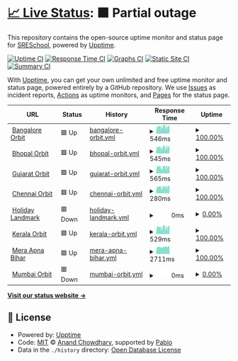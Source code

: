 # [📈 Live Status](https://SRESchool.github.io/All-HolidayLandmark-Websites-Uptime-Monitor): <!--live status--> **🟧 Partial outage**

This repository contains the open-source uptime monitor and status page for [SRESchool](https://SRESchool.github.io/All-HolidayLandmark-Websites-Uptime-Monitor), powered by [Upptime](https://github.com/upptime/upptime).

[![Uptime CI](https://github.com/SRESchool/All-HolidayLandmark-Websites-Uptime-Monitor/workflows/Uptime%20CI/badge.svg)](https://github.com/SRESchool/All-HolidayLandmark-Websites-Uptime-Monitor/actions?query=workflow%3A%22Uptime+CI%22)
[![Response Time CI](https://github.com/SRESchool/All-HolidayLandmark-Websites-Uptime-Monitor/workflows/Response%20Time%20CI/badge.svg)](https://github.com/SRESchool/All-HolidayLandmark-Websites-Uptime-Monitor/actions?query=workflow%3A%22Response+Time+CI%22)
[![Graphs CI](https://github.com/SRESchool/All-HolidayLandmark-Websites-Uptime-Monitor/workflows/Graphs%20CI/badge.svg)](https://github.com/SRESchool/All-HolidayLandmark-Websites-Uptime-Monitor/actions?query=workflow%3A%22Graphs+CI%22)
[![Static Site CI](https://github.com/SRESchool/All-HolidayLandmark-Websites-Uptime-Monitor/workflows/Static%20Site%20CI/badge.svg)](https://github.com/SRESchool/All-HolidayLandmark-Websites-Uptime-Monitor/actions?query=workflow%3A%22Static+Site+CI%22)
[![Summary CI](https://github.com/SRESchool/All-HolidayLandmark-Websites-Uptime-Monitor/workflows/Summary%20CI/badge.svg)](https://github.com/SRESchool/All-HolidayLandmark-Websites-Uptime-Monitor/actions?query=workflow%3A%22Summary+CI%22)

With [Upptime](https://upptime.js.org), you can get your own unlimited and free uptime monitor and status page, powered entirely by a GitHub repository. We use [Issues](https://github.com/SRESchool/All-HolidayLandmark-Websites-Uptime-Monitor/issues) as incident reports, [Actions](https://github.com/SRESchool/All-HolidayLandmark-Websites-Uptime-Monitor/actions) as uptime monitors, and [Pages](https://SRESchool.github.io/All-HolidayLandmark-Websites-Uptime-Monitor) for the status page.

<!--start: status pages-->
<!-- This summary is generated by Upptime (https://github.com/upptime/upptime) -->
<!-- Do not edit this manually, your changes will be overwritten -->
<!-- prettier-ignore -->
| URL | Status | History | Response Time | Uptime |
| --- | ------ | ------- | ------------- | ------ |
| <img alt="" src="https://icons.duckduckgo.com/ip3/bangaloreorbit.com.ico" height="13"> [Bangalore Orbit](https://bangaloreorbit.com) | 🟩 Up | [bangalore-orbit.yml](https://github.com/SRESchool/All-HolidayLandmark-Websites-Uptime-Monitor/commits/HEAD/history/bangalore-orbit.yml) | <details><summary><img alt="Response time graph" src="./graphs/bangalore-orbit/response-time-week.png" height="20"> 546ms</summary><br><a href="https://SRESchool.github.io/All-HolidayLandmark-Websites-Uptime-Monitor/history/bangalore-orbit"><img alt="Response time 546" src="https://img.shields.io/endpoint?url=https%3A%2F%2Fraw.githubusercontent.com%2FSRESchool%2FAll-HolidayLandmark-Websites-Uptime-Monitor%2FHEAD%2Fapi%2Fbangalore-orbit%2Fresponse-time.json"></a><br><a href="https://SRESchool.github.io/All-HolidayLandmark-Websites-Uptime-Monitor/history/bangalore-orbit"><img alt="24-hour response time 546" src="https://img.shields.io/endpoint?url=https%3A%2F%2Fraw.githubusercontent.com%2FSRESchool%2FAll-HolidayLandmark-Websites-Uptime-Monitor%2FHEAD%2Fapi%2Fbangalore-orbit%2Fresponse-time-day.json"></a><br><a href="https://SRESchool.github.io/All-HolidayLandmark-Websites-Uptime-Monitor/history/bangalore-orbit"><img alt="7-day response time 546" src="https://img.shields.io/endpoint?url=https%3A%2F%2Fraw.githubusercontent.com%2FSRESchool%2FAll-HolidayLandmark-Websites-Uptime-Monitor%2FHEAD%2Fapi%2Fbangalore-orbit%2Fresponse-time-week.json"></a><br><a href="https://SRESchool.github.io/All-HolidayLandmark-Websites-Uptime-Monitor/history/bangalore-orbit"><img alt="30-day response time 546" src="https://img.shields.io/endpoint?url=https%3A%2F%2Fraw.githubusercontent.com%2FSRESchool%2FAll-HolidayLandmark-Websites-Uptime-Monitor%2FHEAD%2Fapi%2Fbangalore-orbit%2Fresponse-time-month.json"></a><br><a href="https://SRESchool.github.io/All-HolidayLandmark-Websites-Uptime-Monitor/history/bangalore-orbit"><img alt="1-year response time 546" src="https://img.shields.io/endpoint?url=https%3A%2F%2Fraw.githubusercontent.com%2FSRESchool%2FAll-HolidayLandmark-Websites-Uptime-Monitor%2FHEAD%2Fapi%2Fbangalore-orbit%2Fresponse-time-year.json"></a></details> | <details><summary><a href="https://SRESchool.github.io/All-HolidayLandmark-Websites-Uptime-Monitor/history/bangalore-orbit">100.00%</a></summary><a href="https://SRESchool.github.io/All-HolidayLandmark-Websites-Uptime-Monitor/history/bangalore-orbit"><img alt="All-time uptime 100.00%" src="https://img.shields.io/endpoint?url=https%3A%2F%2Fraw.githubusercontent.com%2FSRESchool%2FAll-HolidayLandmark-Websites-Uptime-Monitor%2FHEAD%2Fapi%2Fbangalore-orbit%2Fuptime.json"></a><br><a href="https://SRESchool.github.io/All-HolidayLandmark-Websites-Uptime-Monitor/history/bangalore-orbit"><img alt="24-hour uptime 100.00%" src="https://img.shields.io/endpoint?url=https%3A%2F%2Fraw.githubusercontent.com%2FSRESchool%2FAll-HolidayLandmark-Websites-Uptime-Monitor%2FHEAD%2Fapi%2Fbangalore-orbit%2Fuptime-day.json"></a><br><a href="https://SRESchool.github.io/All-HolidayLandmark-Websites-Uptime-Monitor/history/bangalore-orbit"><img alt="7-day uptime 100.00%" src="https://img.shields.io/endpoint?url=https%3A%2F%2Fraw.githubusercontent.com%2FSRESchool%2FAll-HolidayLandmark-Websites-Uptime-Monitor%2FHEAD%2Fapi%2Fbangalore-orbit%2Fuptime-week.json"></a><br><a href="https://SRESchool.github.io/All-HolidayLandmark-Websites-Uptime-Monitor/history/bangalore-orbit"><img alt="30-day uptime 100.00%" src="https://img.shields.io/endpoint?url=https%3A%2F%2Fraw.githubusercontent.com%2FSRESchool%2FAll-HolidayLandmark-Websites-Uptime-Monitor%2FHEAD%2Fapi%2Fbangalore-orbit%2Fuptime-month.json"></a><br><a href="https://SRESchool.github.io/All-HolidayLandmark-Websites-Uptime-Monitor/history/bangalore-orbit"><img alt="1-year uptime 100.00%" src="https://img.shields.io/endpoint?url=https%3A%2F%2Fraw.githubusercontent.com%2FSRESchool%2FAll-HolidayLandmark-Websites-Uptime-Monitor%2FHEAD%2Fapi%2Fbangalore-orbit%2Fuptime-year.json"></a></details>
| <img alt="" src="https://icons.duckduckgo.com/ip3/bhopalorbit.com.ico" height="13"> [Bhopal Orbit](https://bhopalorbit.com) | 🟩 Up | [bhopal-orbit.yml](https://github.com/SRESchool/All-HolidayLandmark-Websites-Uptime-Monitor/commits/HEAD/history/bhopal-orbit.yml) | <details><summary><img alt="Response time graph" src="./graphs/bhopal-orbit/response-time-week.png" height="20"> 545ms</summary><br><a href="https://SRESchool.github.io/All-HolidayLandmark-Websites-Uptime-Monitor/history/bhopal-orbit"><img alt="Response time 545" src="https://img.shields.io/endpoint?url=https%3A%2F%2Fraw.githubusercontent.com%2FSRESchool%2FAll-HolidayLandmark-Websites-Uptime-Monitor%2FHEAD%2Fapi%2Fbhopal-orbit%2Fresponse-time.json"></a><br><a href="https://SRESchool.github.io/All-HolidayLandmark-Websites-Uptime-Monitor/history/bhopal-orbit"><img alt="24-hour response time 545" src="https://img.shields.io/endpoint?url=https%3A%2F%2Fraw.githubusercontent.com%2FSRESchool%2FAll-HolidayLandmark-Websites-Uptime-Monitor%2FHEAD%2Fapi%2Fbhopal-orbit%2Fresponse-time-day.json"></a><br><a href="https://SRESchool.github.io/All-HolidayLandmark-Websites-Uptime-Monitor/history/bhopal-orbit"><img alt="7-day response time 545" src="https://img.shields.io/endpoint?url=https%3A%2F%2Fraw.githubusercontent.com%2FSRESchool%2FAll-HolidayLandmark-Websites-Uptime-Monitor%2FHEAD%2Fapi%2Fbhopal-orbit%2Fresponse-time-week.json"></a><br><a href="https://SRESchool.github.io/All-HolidayLandmark-Websites-Uptime-Monitor/history/bhopal-orbit"><img alt="30-day response time 545" src="https://img.shields.io/endpoint?url=https%3A%2F%2Fraw.githubusercontent.com%2FSRESchool%2FAll-HolidayLandmark-Websites-Uptime-Monitor%2FHEAD%2Fapi%2Fbhopal-orbit%2Fresponse-time-month.json"></a><br><a href="https://SRESchool.github.io/All-HolidayLandmark-Websites-Uptime-Monitor/history/bhopal-orbit"><img alt="1-year response time 545" src="https://img.shields.io/endpoint?url=https%3A%2F%2Fraw.githubusercontent.com%2FSRESchool%2FAll-HolidayLandmark-Websites-Uptime-Monitor%2FHEAD%2Fapi%2Fbhopal-orbit%2Fresponse-time-year.json"></a></details> | <details><summary><a href="https://SRESchool.github.io/All-HolidayLandmark-Websites-Uptime-Monitor/history/bhopal-orbit">100.00%</a></summary><a href="https://SRESchool.github.io/All-HolidayLandmark-Websites-Uptime-Monitor/history/bhopal-orbit"><img alt="All-time uptime 100.00%" src="https://img.shields.io/endpoint?url=https%3A%2F%2Fraw.githubusercontent.com%2FSRESchool%2FAll-HolidayLandmark-Websites-Uptime-Monitor%2FHEAD%2Fapi%2Fbhopal-orbit%2Fuptime.json"></a><br><a href="https://SRESchool.github.io/All-HolidayLandmark-Websites-Uptime-Monitor/history/bhopal-orbit"><img alt="24-hour uptime 100.00%" src="https://img.shields.io/endpoint?url=https%3A%2F%2Fraw.githubusercontent.com%2FSRESchool%2FAll-HolidayLandmark-Websites-Uptime-Monitor%2FHEAD%2Fapi%2Fbhopal-orbit%2Fuptime-day.json"></a><br><a href="https://SRESchool.github.io/All-HolidayLandmark-Websites-Uptime-Monitor/history/bhopal-orbit"><img alt="7-day uptime 100.00%" src="https://img.shields.io/endpoint?url=https%3A%2F%2Fraw.githubusercontent.com%2FSRESchool%2FAll-HolidayLandmark-Websites-Uptime-Monitor%2FHEAD%2Fapi%2Fbhopal-orbit%2Fuptime-week.json"></a><br><a href="https://SRESchool.github.io/All-HolidayLandmark-Websites-Uptime-Monitor/history/bhopal-orbit"><img alt="30-day uptime 100.00%" src="https://img.shields.io/endpoint?url=https%3A%2F%2Fraw.githubusercontent.com%2FSRESchool%2FAll-HolidayLandmark-Websites-Uptime-Monitor%2FHEAD%2Fapi%2Fbhopal-orbit%2Fuptime-month.json"></a><br><a href="https://SRESchool.github.io/All-HolidayLandmark-Websites-Uptime-Monitor/history/bhopal-orbit"><img alt="1-year uptime 100.00%" src="https://img.shields.io/endpoint?url=https%3A%2F%2Fraw.githubusercontent.com%2FSRESchool%2FAll-HolidayLandmark-Websites-Uptime-Monitor%2FHEAD%2Fapi%2Fbhopal-orbit%2Fuptime-year.json"></a></details>
| <img alt="" src="https://icons.duckduckgo.com/ip3/gujaratorbit.com.ico" height="13"> [Gujarat Orbit](https://gujaratorbit.com) | 🟩 Up | [gujarat-orbit.yml](https://github.com/SRESchool/All-HolidayLandmark-Websites-Uptime-Monitor/commits/HEAD/history/gujarat-orbit.yml) | <details><summary><img alt="Response time graph" src="./graphs/gujarat-orbit/response-time-week.png" height="20"> 565ms</summary><br><a href="https://SRESchool.github.io/All-HolidayLandmark-Websites-Uptime-Monitor/history/gujarat-orbit"><img alt="Response time 565" src="https://img.shields.io/endpoint?url=https%3A%2F%2Fraw.githubusercontent.com%2FSRESchool%2FAll-HolidayLandmark-Websites-Uptime-Monitor%2FHEAD%2Fapi%2Fgujarat-orbit%2Fresponse-time.json"></a><br><a href="https://SRESchool.github.io/All-HolidayLandmark-Websites-Uptime-Monitor/history/gujarat-orbit"><img alt="24-hour response time 565" src="https://img.shields.io/endpoint?url=https%3A%2F%2Fraw.githubusercontent.com%2FSRESchool%2FAll-HolidayLandmark-Websites-Uptime-Monitor%2FHEAD%2Fapi%2Fgujarat-orbit%2Fresponse-time-day.json"></a><br><a href="https://SRESchool.github.io/All-HolidayLandmark-Websites-Uptime-Monitor/history/gujarat-orbit"><img alt="7-day response time 565" src="https://img.shields.io/endpoint?url=https%3A%2F%2Fraw.githubusercontent.com%2FSRESchool%2FAll-HolidayLandmark-Websites-Uptime-Monitor%2FHEAD%2Fapi%2Fgujarat-orbit%2Fresponse-time-week.json"></a><br><a href="https://SRESchool.github.io/All-HolidayLandmark-Websites-Uptime-Monitor/history/gujarat-orbit"><img alt="30-day response time 565" src="https://img.shields.io/endpoint?url=https%3A%2F%2Fraw.githubusercontent.com%2FSRESchool%2FAll-HolidayLandmark-Websites-Uptime-Monitor%2FHEAD%2Fapi%2Fgujarat-orbit%2Fresponse-time-month.json"></a><br><a href="https://SRESchool.github.io/All-HolidayLandmark-Websites-Uptime-Monitor/history/gujarat-orbit"><img alt="1-year response time 565" src="https://img.shields.io/endpoint?url=https%3A%2F%2Fraw.githubusercontent.com%2FSRESchool%2FAll-HolidayLandmark-Websites-Uptime-Monitor%2FHEAD%2Fapi%2Fgujarat-orbit%2Fresponse-time-year.json"></a></details> | <details><summary><a href="https://SRESchool.github.io/All-HolidayLandmark-Websites-Uptime-Monitor/history/gujarat-orbit">100.00%</a></summary><a href="https://SRESchool.github.io/All-HolidayLandmark-Websites-Uptime-Monitor/history/gujarat-orbit"><img alt="All-time uptime 100.00%" src="https://img.shields.io/endpoint?url=https%3A%2F%2Fraw.githubusercontent.com%2FSRESchool%2FAll-HolidayLandmark-Websites-Uptime-Monitor%2FHEAD%2Fapi%2Fgujarat-orbit%2Fuptime.json"></a><br><a href="https://SRESchool.github.io/All-HolidayLandmark-Websites-Uptime-Monitor/history/gujarat-orbit"><img alt="24-hour uptime 100.00%" src="https://img.shields.io/endpoint?url=https%3A%2F%2Fraw.githubusercontent.com%2FSRESchool%2FAll-HolidayLandmark-Websites-Uptime-Monitor%2FHEAD%2Fapi%2Fgujarat-orbit%2Fuptime-day.json"></a><br><a href="https://SRESchool.github.io/All-HolidayLandmark-Websites-Uptime-Monitor/history/gujarat-orbit"><img alt="7-day uptime 100.00%" src="https://img.shields.io/endpoint?url=https%3A%2F%2Fraw.githubusercontent.com%2FSRESchool%2FAll-HolidayLandmark-Websites-Uptime-Monitor%2FHEAD%2Fapi%2Fgujarat-orbit%2Fuptime-week.json"></a><br><a href="https://SRESchool.github.io/All-HolidayLandmark-Websites-Uptime-Monitor/history/gujarat-orbit"><img alt="30-day uptime 100.00%" src="https://img.shields.io/endpoint?url=https%3A%2F%2Fraw.githubusercontent.com%2FSRESchool%2FAll-HolidayLandmark-Websites-Uptime-Monitor%2FHEAD%2Fapi%2Fgujarat-orbit%2Fuptime-month.json"></a><br><a href="https://SRESchool.github.io/All-HolidayLandmark-Websites-Uptime-Monitor/history/gujarat-orbit"><img alt="1-year uptime 100.00%" src="https://img.shields.io/endpoint?url=https%3A%2F%2Fraw.githubusercontent.com%2FSRESchool%2FAll-HolidayLandmark-Websites-Uptime-Monitor%2FHEAD%2Fapi%2Fgujarat-orbit%2Fuptime-year.json"></a></details>
| <img alt="" src="https://icons.duckduckgo.com/ip3/chennaiorbit.com.ico" height="13"> [Chennai Orbit](https://chennaiorbit.com) | 🟩 Up | [chennai-orbit.yml](https://github.com/SRESchool/All-HolidayLandmark-Websites-Uptime-Monitor/commits/HEAD/history/chennai-orbit.yml) | <details><summary><img alt="Response time graph" src="./graphs/chennai-orbit/response-time-week.png" height="20"> 280ms</summary><br><a href="https://SRESchool.github.io/All-HolidayLandmark-Websites-Uptime-Monitor/history/chennai-orbit"><img alt="Response time 280" src="https://img.shields.io/endpoint?url=https%3A%2F%2Fraw.githubusercontent.com%2FSRESchool%2FAll-HolidayLandmark-Websites-Uptime-Monitor%2FHEAD%2Fapi%2Fchennai-orbit%2Fresponse-time.json"></a><br><a href="https://SRESchool.github.io/All-HolidayLandmark-Websites-Uptime-Monitor/history/chennai-orbit"><img alt="24-hour response time 280" src="https://img.shields.io/endpoint?url=https%3A%2F%2Fraw.githubusercontent.com%2FSRESchool%2FAll-HolidayLandmark-Websites-Uptime-Monitor%2FHEAD%2Fapi%2Fchennai-orbit%2Fresponse-time-day.json"></a><br><a href="https://SRESchool.github.io/All-HolidayLandmark-Websites-Uptime-Monitor/history/chennai-orbit"><img alt="7-day response time 280" src="https://img.shields.io/endpoint?url=https%3A%2F%2Fraw.githubusercontent.com%2FSRESchool%2FAll-HolidayLandmark-Websites-Uptime-Monitor%2FHEAD%2Fapi%2Fchennai-orbit%2Fresponse-time-week.json"></a><br><a href="https://SRESchool.github.io/All-HolidayLandmark-Websites-Uptime-Monitor/history/chennai-orbit"><img alt="30-day response time 280" src="https://img.shields.io/endpoint?url=https%3A%2F%2Fraw.githubusercontent.com%2FSRESchool%2FAll-HolidayLandmark-Websites-Uptime-Monitor%2FHEAD%2Fapi%2Fchennai-orbit%2Fresponse-time-month.json"></a><br><a href="https://SRESchool.github.io/All-HolidayLandmark-Websites-Uptime-Monitor/history/chennai-orbit"><img alt="1-year response time 280" src="https://img.shields.io/endpoint?url=https%3A%2F%2Fraw.githubusercontent.com%2FSRESchool%2FAll-HolidayLandmark-Websites-Uptime-Monitor%2FHEAD%2Fapi%2Fchennai-orbit%2Fresponse-time-year.json"></a></details> | <details><summary><a href="https://SRESchool.github.io/All-HolidayLandmark-Websites-Uptime-Monitor/history/chennai-orbit">100.00%</a></summary><a href="https://SRESchool.github.io/All-HolidayLandmark-Websites-Uptime-Monitor/history/chennai-orbit"><img alt="All-time uptime 100.00%" src="https://img.shields.io/endpoint?url=https%3A%2F%2Fraw.githubusercontent.com%2FSRESchool%2FAll-HolidayLandmark-Websites-Uptime-Monitor%2FHEAD%2Fapi%2Fchennai-orbit%2Fuptime.json"></a><br><a href="https://SRESchool.github.io/All-HolidayLandmark-Websites-Uptime-Monitor/history/chennai-orbit"><img alt="24-hour uptime 100.00%" src="https://img.shields.io/endpoint?url=https%3A%2F%2Fraw.githubusercontent.com%2FSRESchool%2FAll-HolidayLandmark-Websites-Uptime-Monitor%2FHEAD%2Fapi%2Fchennai-orbit%2Fuptime-day.json"></a><br><a href="https://SRESchool.github.io/All-HolidayLandmark-Websites-Uptime-Monitor/history/chennai-orbit"><img alt="7-day uptime 100.00%" src="https://img.shields.io/endpoint?url=https%3A%2F%2Fraw.githubusercontent.com%2FSRESchool%2FAll-HolidayLandmark-Websites-Uptime-Monitor%2FHEAD%2Fapi%2Fchennai-orbit%2Fuptime-week.json"></a><br><a href="https://SRESchool.github.io/All-HolidayLandmark-Websites-Uptime-Monitor/history/chennai-orbit"><img alt="30-day uptime 100.00%" src="https://img.shields.io/endpoint?url=https%3A%2F%2Fraw.githubusercontent.com%2FSRESchool%2FAll-HolidayLandmark-Websites-Uptime-Monitor%2FHEAD%2Fapi%2Fchennai-orbit%2Fuptime-month.json"></a><br><a href="https://SRESchool.github.io/All-HolidayLandmark-Websites-Uptime-Monitor/history/chennai-orbit"><img alt="1-year uptime 100.00%" src="https://img.shields.io/endpoint?url=https%3A%2F%2Fraw.githubusercontent.com%2FSRESchool%2FAll-HolidayLandmark-Websites-Uptime-Monitor%2FHEAD%2Fapi%2Fchennai-orbit%2Fuptime-year.json"></a></details>
| <img alt="" src="https://icons.duckduckgo.com/ip3/holidaylandmark.com.ico" height="13"> [Holiday Landmark](https://holidaylandmark.com) | 🟥 Down | [holiday-landmark.yml](https://github.com/SRESchool/All-HolidayLandmark-Websites-Uptime-Monitor/commits/HEAD/history/holiday-landmark.yml) | <details><summary><img alt="Response time graph" src="./graphs/holiday-landmark/response-time-week.png" height="20"> 0ms</summary><br><a href="https://SRESchool.github.io/All-HolidayLandmark-Websites-Uptime-Monitor/history/holiday-landmark"><img alt="Response time 0" src="https://img.shields.io/endpoint?url=https%3A%2F%2Fraw.githubusercontent.com%2FSRESchool%2FAll-HolidayLandmark-Websites-Uptime-Monitor%2FHEAD%2Fapi%2Fholiday-landmark%2Fresponse-time.json"></a><br><a href="https://SRESchool.github.io/All-HolidayLandmark-Websites-Uptime-Monitor/history/holiday-landmark"><img alt="24-hour response time 0" src="https://img.shields.io/endpoint?url=https%3A%2F%2Fraw.githubusercontent.com%2FSRESchool%2FAll-HolidayLandmark-Websites-Uptime-Monitor%2FHEAD%2Fapi%2Fholiday-landmark%2Fresponse-time-day.json"></a><br><a href="https://SRESchool.github.io/All-HolidayLandmark-Websites-Uptime-Monitor/history/holiday-landmark"><img alt="7-day response time 0" src="https://img.shields.io/endpoint?url=https%3A%2F%2Fraw.githubusercontent.com%2FSRESchool%2FAll-HolidayLandmark-Websites-Uptime-Monitor%2FHEAD%2Fapi%2Fholiday-landmark%2Fresponse-time-week.json"></a><br><a href="https://SRESchool.github.io/All-HolidayLandmark-Websites-Uptime-Monitor/history/holiday-landmark"><img alt="30-day response time 0" src="https://img.shields.io/endpoint?url=https%3A%2F%2Fraw.githubusercontent.com%2FSRESchool%2FAll-HolidayLandmark-Websites-Uptime-Monitor%2FHEAD%2Fapi%2Fholiday-landmark%2Fresponse-time-month.json"></a><br><a href="https://SRESchool.github.io/All-HolidayLandmark-Websites-Uptime-Monitor/history/holiday-landmark"><img alt="1-year response time 0" src="https://img.shields.io/endpoint?url=https%3A%2F%2Fraw.githubusercontent.com%2FSRESchool%2FAll-HolidayLandmark-Websites-Uptime-Monitor%2FHEAD%2Fapi%2Fholiday-landmark%2Fresponse-time-year.json"></a></details> | <details><summary><a href="https://SRESchool.github.io/All-HolidayLandmark-Websites-Uptime-Monitor/history/holiday-landmark">0.00%</a></summary><a href="https://SRESchool.github.io/All-HolidayLandmark-Websites-Uptime-Monitor/history/holiday-landmark"><img alt="All-time uptime 0.00%" src="https://img.shields.io/endpoint?url=https%3A%2F%2Fraw.githubusercontent.com%2FSRESchool%2FAll-HolidayLandmark-Websites-Uptime-Monitor%2FHEAD%2Fapi%2Fholiday-landmark%2Fuptime.json"></a><br><a href="https://SRESchool.github.io/All-HolidayLandmark-Websites-Uptime-Monitor/history/holiday-landmark"><img alt="24-hour uptime 0.00%" src="https://img.shields.io/endpoint?url=https%3A%2F%2Fraw.githubusercontent.com%2FSRESchool%2FAll-HolidayLandmark-Websites-Uptime-Monitor%2FHEAD%2Fapi%2Fholiday-landmark%2Fuptime-day.json"></a><br><a href="https://SRESchool.github.io/All-HolidayLandmark-Websites-Uptime-Monitor/history/holiday-landmark"><img alt="7-day uptime 0.00%" src="https://img.shields.io/endpoint?url=https%3A%2F%2Fraw.githubusercontent.com%2FSRESchool%2FAll-HolidayLandmark-Websites-Uptime-Monitor%2FHEAD%2Fapi%2Fholiday-landmark%2Fuptime-week.json"></a><br><a href="https://SRESchool.github.io/All-HolidayLandmark-Websites-Uptime-Monitor/history/holiday-landmark"><img alt="30-day uptime 0.00%" src="https://img.shields.io/endpoint?url=https%3A%2F%2Fraw.githubusercontent.com%2FSRESchool%2FAll-HolidayLandmark-Websites-Uptime-Monitor%2FHEAD%2Fapi%2Fholiday-landmark%2Fuptime-month.json"></a><br><a href="https://SRESchool.github.io/All-HolidayLandmark-Websites-Uptime-Monitor/history/holiday-landmark"><img alt="1-year uptime 0.00%" src="https://img.shields.io/endpoint?url=https%3A%2F%2Fraw.githubusercontent.com%2FSRESchool%2FAll-HolidayLandmark-Websites-Uptime-Monitor%2FHEAD%2Fapi%2Fholiday-landmark%2Fuptime-year.json"></a></details>
| <img alt="" src="https://icons.duckduckgo.com/ip3/keralaorbit.in.ico" height="13"> [Kerala Orbit](https://keralaorbit.in) | 🟩 Up | [kerala-orbit.yml](https://github.com/SRESchool/All-HolidayLandmark-Websites-Uptime-Monitor/commits/HEAD/history/kerala-orbit.yml) | <details><summary><img alt="Response time graph" src="./graphs/kerala-orbit/response-time-week.png" height="20"> 529ms</summary><br><a href="https://SRESchool.github.io/All-HolidayLandmark-Websites-Uptime-Monitor/history/kerala-orbit"><img alt="Response time 529" src="https://img.shields.io/endpoint?url=https%3A%2F%2Fraw.githubusercontent.com%2FSRESchool%2FAll-HolidayLandmark-Websites-Uptime-Monitor%2FHEAD%2Fapi%2Fkerala-orbit%2Fresponse-time.json"></a><br><a href="https://SRESchool.github.io/All-HolidayLandmark-Websites-Uptime-Monitor/history/kerala-orbit"><img alt="24-hour response time 529" src="https://img.shields.io/endpoint?url=https%3A%2F%2Fraw.githubusercontent.com%2FSRESchool%2FAll-HolidayLandmark-Websites-Uptime-Monitor%2FHEAD%2Fapi%2Fkerala-orbit%2Fresponse-time-day.json"></a><br><a href="https://SRESchool.github.io/All-HolidayLandmark-Websites-Uptime-Monitor/history/kerala-orbit"><img alt="7-day response time 529" src="https://img.shields.io/endpoint?url=https%3A%2F%2Fraw.githubusercontent.com%2FSRESchool%2FAll-HolidayLandmark-Websites-Uptime-Monitor%2FHEAD%2Fapi%2Fkerala-orbit%2Fresponse-time-week.json"></a><br><a href="https://SRESchool.github.io/All-HolidayLandmark-Websites-Uptime-Monitor/history/kerala-orbit"><img alt="30-day response time 529" src="https://img.shields.io/endpoint?url=https%3A%2F%2Fraw.githubusercontent.com%2FSRESchool%2FAll-HolidayLandmark-Websites-Uptime-Monitor%2FHEAD%2Fapi%2Fkerala-orbit%2Fresponse-time-month.json"></a><br><a href="https://SRESchool.github.io/All-HolidayLandmark-Websites-Uptime-Monitor/history/kerala-orbit"><img alt="1-year response time 529" src="https://img.shields.io/endpoint?url=https%3A%2F%2Fraw.githubusercontent.com%2FSRESchool%2FAll-HolidayLandmark-Websites-Uptime-Monitor%2FHEAD%2Fapi%2Fkerala-orbit%2Fresponse-time-year.json"></a></details> | <details><summary><a href="https://SRESchool.github.io/All-HolidayLandmark-Websites-Uptime-Monitor/history/kerala-orbit">100.00%</a></summary><a href="https://SRESchool.github.io/All-HolidayLandmark-Websites-Uptime-Monitor/history/kerala-orbit"><img alt="All-time uptime 100.00%" src="https://img.shields.io/endpoint?url=https%3A%2F%2Fraw.githubusercontent.com%2FSRESchool%2FAll-HolidayLandmark-Websites-Uptime-Monitor%2FHEAD%2Fapi%2Fkerala-orbit%2Fuptime.json"></a><br><a href="https://SRESchool.github.io/All-HolidayLandmark-Websites-Uptime-Monitor/history/kerala-orbit"><img alt="24-hour uptime 100.00%" src="https://img.shields.io/endpoint?url=https%3A%2F%2Fraw.githubusercontent.com%2FSRESchool%2FAll-HolidayLandmark-Websites-Uptime-Monitor%2FHEAD%2Fapi%2Fkerala-orbit%2Fuptime-day.json"></a><br><a href="https://SRESchool.github.io/All-HolidayLandmark-Websites-Uptime-Monitor/history/kerala-orbit"><img alt="7-day uptime 100.00%" src="https://img.shields.io/endpoint?url=https%3A%2F%2Fraw.githubusercontent.com%2FSRESchool%2FAll-HolidayLandmark-Websites-Uptime-Monitor%2FHEAD%2Fapi%2Fkerala-orbit%2Fuptime-week.json"></a><br><a href="https://SRESchool.github.io/All-HolidayLandmark-Websites-Uptime-Monitor/history/kerala-orbit"><img alt="30-day uptime 100.00%" src="https://img.shields.io/endpoint?url=https%3A%2F%2Fraw.githubusercontent.com%2FSRESchool%2FAll-HolidayLandmark-Websites-Uptime-Monitor%2FHEAD%2Fapi%2Fkerala-orbit%2Fuptime-month.json"></a><br><a href="https://SRESchool.github.io/All-HolidayLandmark-Websites-Uptime-Monitor/history/kerala-orbit"><img alt="1-year uptime 100.00%" src="https://img.shields.io/endpoint?url=https%3A%2F%2Fraw.githubusercontent.com%2FSRESchool%2FAll-HolidayLandmark-Websites-Uptime-Monitor%2FHEAD%2Fapi%2Fkerala-orbit%2Fuptime-year.json"></a></details>
| <img alt="" src="https://icons.duckduckgo.com/ip3/meraapnabihar.com.ico" height="13"> [Mera Apna Bihar](https://meraapnabihar.com) | 🟩 Up | [mera-apna-bihar.yml](https://github.com/SRESchool/All-HolidayLandmark-Websites-Uptime-Monitor/commits/HEAD/history/mera-apna-bihar.yml) | <details><summary><img alt="Response time graph" src="./graphs/mera-apna-bihar/response-time-week.png" height="20"> 2711ms</summary><br><a href="https://SRESchool.github.io/All-HolidayLandmark-Websites-Uptime-Monitor/history/mera-apna-bihar"><img alt="Response time 2711" src="https://img.shields.io/endpoint?url=https%3A%2F%2Fraw.githubusercontent.com%2FSRESchool%2FAll-HolidayLandmark-Websites-Uptime-Monitor%2FHEAD%2Fapi%2Fmera-apna-bihar%2Fresponse-time.json"></a><br><a href="https://SRESchool.github.io/All-HolidayLandmark-Websites-Uptime-Monitor/history/mera-apna-bihar"><img alt="24-hour response time 2711" src="https://img.shields.io/endpoint?url=https%3A%2F%2Fraw.githubusercontent.com%2FSRESchool%2FAll-HolidayLandmark-Websites-Uptime-Monitor%2FHEAD%2Fapi%2Fmera-apna-bihar%2Fresponse-time-day.json"></a><br><a href="https://SRESchool.github.io/All-HolidayLandmark-Websites-Uptime-Monitor/history/mera-apna-bihar"><img alt="7-day response time 2711" src="https://img.shields.io/endpoint?url=https%3A%2F%2Fraw.githubusercontent.com%2FSRESchool%2FAll-HolidayLandmark-Websites-Uptime-Monitor%2FHEAD%2Fapi%2Fmera-apna-bihar%2Fresponse-time-week.json"></a><br><a href="https://SRESchool.github.io/All-HolidayLandmark-Websites-Uptime-Monitor/history/mera-apna-bihar"><img alt="30-day response time 2711" src="https://img.shields.io/endpoint?url=https%3A%2F%2Fraw.githubusercontent.com%2FSRESchool%2FAll-HolidayLandmark-Websites-Uptime-Monitor%2FHEAD%2Fapi%2Fmera-apna-bihar%2Fresponse-time-month.json"></a><br><a href="https://SRESchool.github.io/All-HolidayLandmark-Websites-Uptime-Monitor/history/mera-apna-bihar"><img alt="1-year response time 2711" src="https://img.shields.io/endpoint?url=https%3A%2F%2Fraw.githubusercontent.com%2FSRESchool%2FAll-HolidayLandmark-Websites-Uptime-Monitor%2FHEAD%2Fapi%2Fmera-apna-bihar%2Fresponse-time-year.json"></a></details> | <details><summary><a href="https://SRESchool.github.io/All-HolidayLandmark-Websites-Uptime-Monitor/history/mera-apna-bihar">100.00%</a></summary><a href="https://SRESchool.github.io/All-HolidayLandmark-Websites-Uptime-Monitor/history/mera-apna-bihar"><img alt="All-time uptime 100.00%" src="https://img.shields.io/endpoint?url=https%3A%2F%2Fraw.githubusercontent.com%2FSRESchool%2FAll-HolidayLandmark-Websites-Uptime-Monitor%2FHEAD%2Fapi%2Fmera-apna-bihar%2Fuptime.json"></a><br><a href="https://SRESchool.github.io/All-HolidayLandmark-Websites-Uptime-Monitor/history/mera-apna-bihar"><img alt="24-hour uptime 100.00%" src="https://img.shields.io/endpoint?url=https%3A%2F%2Fraw.githubusercontent.com%2FSRESchool%2FAll-HolidayLandmark-Websites-Uptime-Monitor%2FHEAD%2Fapi%2Fmera-apna-bihar%2Fuptime-day.json"></a><br><a href="https://SRESchool.github.io/All-HolidayLandmark-Websites-Uptime-Monitor/history/mera-apna-bihar"><img alt="7-day uptime 100.00%" src="https://img.shields.io/endpoint?url=https%3A%2F%2Fraw.githubusercontent.com%2FSRESchool%2FAll-HolidayLandmark-Websites-Uptime-Monitor%2FHEAD%2Fapi%2Fmera-apna-bihar%2Fuptime-week.json"></a><br><a href="https://SRESchool.github.io/All-HolidayLandmark-Websites-Uptime-Monitor/history/mera-apna-bihar"><img alt="30-day uptime 100.00%" src="https://img.shields.io/endpoint?url=https%3A%2F%2Fraw.githubusercontent.com%2FSRESchool%2FAll-HolidayLandmark-Websites-Uptime-Monitor%2FHEAD%2Fapi%2Fmera-apna-bihar%2Fuptime-month.json"></a><br><a href="https://SRESchool.github.io/All-HolidayLandmark-Websites-Uptime-Monitor/history/mera-apna-bihar"><img alt="1-year uptime 100.00%" src="https://img.shields.io/endpoint?url=https%3A%2F%2Fraw.githubusercontent.com%2FSRESchool%2FAll-HolidayLandmark-Websites-Uptime-Monitor%2FHEAD%2Fapi%2Fmera-apna-bihar%2Fuptime-year.json"></a></details>
| <img alt="" src="https://icons.duckduckgo.com/ip3/mumbaiorbit.in.ico" height="13"> [Mumbai Orbit](https://mumbaiorbit.in) | 🟥 Down | [mumbai-orbit.yml](https://github.com/SRESchool/All-HolidayLandmark-Websites-Uptime-Monitor/commits/HEAD/history/mumbai-orbit.yml) | <details><summary><img alt="Response time graph" src="./graphs/mumbai-orbit/response-time-week.png" height="20"> 0ms</summary><br><a href="https://SRESchool.github.io/All-HolidayLandmark-Websites-Uptime-Monitor/history/mumbai-orbit"><img alt="Response time 0" src="https://img.shields.io/endpoint?url=https%3A%2F%2Fraw.githubusercontent.com%2FSRESchool%2FAll-HolidayLandmark-Websites-Uptime-Monitor%2FHEAD%2Fapi%2Fmumbai-orbit%2Fresponse-time.json"></a><br><a href="https://SRESchool.github.io/All-HolidayLandmark-Websites-Uptime-Monitor/history/mumbai-orbit"><img alt="24-hour response time 0" src="https://img.shields.io/endpoint?url=https%3A%2F%2Fraw.githubusercontent.com%2FSRESchool%2FAll-HolidayLandmark-Websites-Uptime-Monitor%2FHEAD%2Fapi%2Fmumbai-orbit%2Fresponse-time-day.json"></a><br><a href="https://SRESchool.github.io/All-HolidayLandmark-Websites-Uptime-Monitor/history/mumbai-orbit"><img alt="7-day response time 0" src="https://img.shields.io/endpoint?url=https%3A%2F%2Fraw.githubusercontent.com%2FSRESchool%2FAll-HolidayLandmark-Websites-Uptime-Monitor%2FHEAD%2Fapi%2Fmumbai-orbit%2Fresponse-time-week.json"></a><br><a href="https://SRESchool.github.io/All-HolidayLandmark-Websites-Uptime-Monitor/history/mumbai-orbit"><img alt="30-day response time 0" src="https://img.shields.io/endpoint?url=https%3A%2F%2Fraw.githubusercontent.com%2FSRESchool%2FAll-HolidayLandmark-Websites-Uptime-Monitor%2FHEAD%2Fapi%2Fmumbai-orbit%2Fresponse-time-month.json"></a><br><a href="https://SRESchool.github.io/All-HolidayLandmark-Websites-Uptime-Monitor/history/mumbai-orbit"><img alt="1-year response time 0" src="https://img.shields.io/endpoint?url=https%3A%2F%2Fraw.githubusercontent.com%2FSRESchool%2FAll-HolidayLandmark-Websites-Uptime-Monitor%2FHEAD%2Fapi%2Fmumbai-orbit%2Fresponse-time-year.json"></a></details> | <details><summary><a href="https://SRESchool.github.io/All-HolidayLandmark-Websites-Uptime-Monitor/history/mumbai-orbit">0.00%</a></summary><a href="https://SRESchool.github.io/All-HolidayLandmark-Websites-Uptime-Monitor/history/mumbai-orbit"><img alt="All-time uptime 0.00%" src="https://img.shields.io/endpoint?url=https%3A%2F%2Fraw.githubusercontent.com%2FSRESchool%2FAll-HolidayLandmark-Websites-Uptime-Monitor%2FHEAD%2Fapi%2Fmumbai-orbit%2Fuptime.json"></a><br><a href="https://SRESchool.github.io/All-HolidayLandmark-Websites-Uptime-Monitor/history/mumbai-orbit"><img alt="24-hour uptime 0.00%" src="https://img.shields.io/endpoint?url=https%3A%2F%2Fraw.githubusercontent.com%2FSRESchool%2FAll-HolidayLandmark-Websites-Uptime-Monitor%2FHEAD%2Fapi%2Fmumbai-orbit%2Fuptime-day.json"></a><br><a href="https://SRESchool.github.io/All-HolidayLandmark-Websites-Uptime-Monitor/history/mumbai-orbit"><img alt="7-day uptime 0.00%" src="https://img.shields.io/endpoint?url=https%3A%2F%2Fraw.githubusercontent.com%2FSRESchool%2FAll-HolidayLandmark-Websites-Uptime-Monitor%2FHEAD%2Fapi%2Fmumbai-orbit%2Fuptime-week.json"></a><br><a href="https://SRESchool.github.io/All-HolidayLandmark-Websites-Uptime-Monitor/history/mumbai-orbit"><img alt="30-day uptime 0.00%" src="https://img.shields.io/endpoint?url=https%3A%2F%2Fraw.githubusercontent.com%2FSRESchool%2FAll-HolidayLandmark-Websites-Uptime-Monitor%2FHEAD%2Fapi%2Fmumbai-orbit%2Fuptime-month.json"></a><br><a href="https://SRESchool.github.io/All-HolidayLandmark-Websites-Uptime-Monitor/history/mumbai-orbit"><img alt="1-year uptime 0.00%" src="https://img.shields.io/endpoint?url=https%3A%2F%2Fraw.githubusercontent.com%2FSRESchool%2FAll-HolidayLandmark-Websites-Uptime-Monitor%2FHEAD%2Fapi%2Fmumbai-orbit%2Fuptime-year.json"></a></details>

<!--end: status pages-->

[**Visit our status website →**](https://SRESchool.github.io/All-HolidayLandmark-Websites-Uptime-Monitor)

## 📄 License

- Powered by: [Upptime](https://github.com/upptime/upptime)
- Code: [MIT](./LICENSE) © [Anand Chowdhary](https://anandchowdhary.com), supported by [Pabio](https://pabio.com)
- Data in the `./history` directory: [Open Database License](https://opendatacommons.org/licenses/odbl/1-0/)
